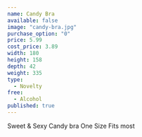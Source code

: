 ```yaml
---
name: Candy Bra
available: false
image: "candy-bra.jpg"
purchase_option: "0"
price: 5.99
cost_price: 3.89
width: 180
height: 158
depth: 42
weight: 335
type: 
  - Novelty
free: 
  - Alcohol
published: true
---
```


Sweet & Sexy Candy bra One Size Fits most
